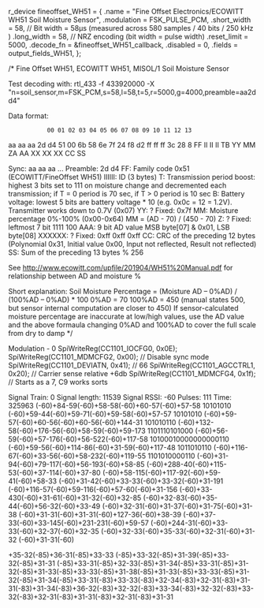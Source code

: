 
r_device fineoffset_WH51 = {
    .name           = "Fine Offset Electronics/ECOWITT WH51 Soil Moisture Sensor",
    .modulation     = FSK_PULSE_PCM,
    .short_width    = 58, // Bit width = 58µs (measured across 580 samples / 40 bits / 250 kHz )
    .long_width     = 58, // NRZ encoding (bit width = pulse width)
    .reset_limit    = 5000,
    .decode_fn      = &fineoffset_WH51_callback,
    .disabled       = 0,
    .fields         = output_fields_WH51,
};

/*
Fine Offset WH51, ECOWITT WH51, MISOL/1 Soil Moisture Sensor

Test decoding with: rtl_433 -f 433920000  -X "n=soil_sensor,m=FSK_PCM,s=58,l=58,t=5,r=5000,g=4000,preamble=aa2dd4"

Data format:

               00 01 02 03 04 05 06 07 08 09 10 11 12 13
aa aa aa 2d d4 51 00 6b 58 6e 7f 24 f8 d2 ff ff ff 3c 28 8
               FF II II II TB YY MM ZA AA XX XX XX CC SS

Sync:     aa aa aa ...
Preamble: 2d d4
FF:       Family code 0x51 (ECOWITT/FineOffset WH51)
IIIIII:   ID (3 bytes)
T:        Transmission period boost: highest 3 bits set to 111 on moisture change and decremented each transmission;
          if T = 0 period is 70 sec, if T > 0 period is 10 sec
B:        Battery voltage: lowest 5 bits are battery voltage * 10 (e.g. 0x0c = 12 = 1.2V). Transmitter works down to 0.7V (0x07)
YY:       ? Fixed: 0x7f
MM:       Moisture percentage 0%-100% (0x00-0x64) MM = (AD - 70) / (450 - 70)
Z:        ? Fixed: leftmost 7 bit 1111 100
AAA:      9 bit AD value MSB byte[07] & 0x01, LSB byte[08]
XXXXXX:   ? Fixed: 0xff 0xff 0xff
CC:       CRC of the preceding 12 bytes (Polynomial 0x31, Initial value 0x00, Input not reflected, Result not reflected)
SS:       Sum of the preceding 13 bytes % 256

See http://www.ecowitt.com/upfile/201904/WH51%20Manual.pdf for relationship between AD and moisture %

Short explanation:
Soil Moisture Percentage = (Moisture AD – 0%AD) / (100%AD – 0%AD) * 100
0%AD = 70
100%AD = 450 (manual states 500, but sensor internal computation are closer to 450)
If sensor-calculated moisture percentage are inaccurate at low/high values, use the AD value and the above formaula
changing 0%AD and 100%AD to cover the full scale from dry to damp
*/


Modulation - 0
SpiWriteReg(CC1101_IOCFG0,      0x0E);
SpiWriteReg(CC1101_MDMCFG2, 0x00);    // Disable sync mode
SpiWriteReg(CC1101_DEVIATN,  0x41);   // 66
SpiWriteReg(CC1101_AGCCTRL1, 0x20);     // Carrier sense relative +6db
SpiWriteReg(CC1101_MDMCFG4, 0x1f);    // Starts as a 7, C9 works sorts


Signal Train: 0
Signal length: 11539
Signal RSSI: -60
Pulses: 111
Time: 325963
(-60)+84-59(-60)+58-58(-60)+60-57(-60)+57-58    10101010
(-60)+59-44(-60)+59-71(-60)+59-58(-60)+57-57    10101010
(-60)+59-57(-60)+60-56(-60)+60-56(-60)+144-31   101010110
(-60)+132-58(-60)+176-56(-60)+58-59(-60)+59-173 1101110101000
(-60)+56-59(-60)+57-176(-60)+56-522(-60)+117-58 10100010000000000110
(-60)+59-56(-60)+114-86(-60)+31-59(-60)+117-48  1011010110
(-60)+116-67(-60)+33-56(-60)+58-232(-60)+119-55 1101010000110
(-60)+31-94(-60)+79-117(-60)+56-193(-60)+58-85
(-60)+288-40(-60)+115-53(-60)+37-114(-60)+37-80
(-60)+58-115(-60)+117-92(-60)+59-41(-60)+58-33
(-60)+31-42(-60)+33-33(-60)+33-32(-60)+31-191
(-60)+116-57(-60)+59-116(-60)+57-60(-60)+31-156
(-60)+33-430(-60)+31-61(-60)+31-32(-60)+32-85
(-60)+32-83(-60)+35-44(-60)+56-32(-60)+33-49
(-60)+32-31(-60)+31-37(-60)+31-75(-60)+31-38
(-60)+31-31(-60)+31-31(-60)+127-36(-60)+38-39
(-60)+37-33(-60)+33-145(-60)+231-231(-60)+59-57
(-60)+244-31(-60)+33-33(-60)+32-37(-60)+32-35
(-60)+32-33(-60)+35-33(-60)+32-31(-60)+31-32
(-60)+31-31(-60)


+35-32(-85)+36-31(-85)+33-33
(-85)+33-32(-85)+31-39(-85)+33-32(-85)+31-31
(-85)+33-31(-85)+32-33(-85)+31-34(-85)+33-31(-85)+31-32(-85)+31-33(-85)+33-33(-85)+31-38(-85)+31-33(-85)+33-33(-85)+31-32(-85)+31-34(-85)+33-31(-83)+33-33(-83)+32-34(-83)+32-31(-83)+31-31(-83)+31-34(-83)+36-32(-83)+32-32(-83)+33-34(-83)+32-32(-83)+33-32(-83)+32-31(-83)+31-31(-83)+32-31(-83)+31-31